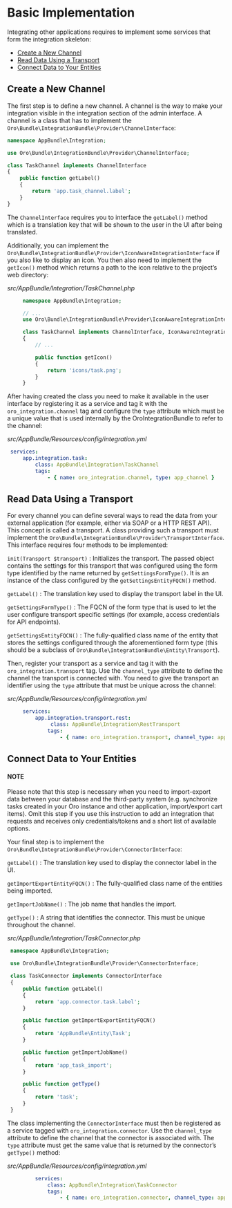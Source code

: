<a id="dev-integrations-integrations-config"></a>

# Basic Implementation

Integrating other applications requires to implement some services that form the integration
skeleton:

* [Create a New Channel](#cookbook-integration-channel)
* [Read Data Using a Transport](#cookbook-integration-transport)
* [Connect Data to Your Entities](#cookbook-integration-connector)

<a id="cookbook-integration-channel"></a>

## Create a New Channel

The first step is to define a new channel. A channel is the way to make your integration visible in
the integration section of the admin interface. A channel is a class that has to implement the
`Oro\Bundle\IntegrationBundle\Provider\ChannelInterface`:

```php
namespace AppBundle\Integration;

use Oro\Bundle\IntegrationBundle\Provider\ChannelInterface;

class TaskChannel implements ChannelInterface
{
    public function getLabel()
    {
        return 'app.task_channel.label';
    }
}
```

The `ChannelInterface` requires you to interface the `getLabel()` method which is a translation key
that will be shown to the user in the UI after being translated.

Additionally, you can implement the `Oro\Bundle\IntegrationBundle\Provider\IconAwareIntegrationInterface`
if you also like to display an icon. You then also need to implement the `getIcon()` method which
returns a path to the icon relative to the project’s web directory:

*src/AppBundle/Integration/TaskChannel.php*
```php
     namespace AppBundle\Integration;

     // ...
     use Oro\Bundle\IntegrationBundle\Provider\IconAwareIntegrationInterface;

     class TaskChannel implements ChannelInterface, IconAwareIntegrationInterface
     {
         // ...

         public function getIcon()
         {
             return 'icons/task.png';
         }
     }
```

After having created the class you need to make it available in the user interface by registering
it as a service and tag it with the `oro_integration.channel` tag and configure the `type`
attribute which must be a unique value that is used internally by the OroIntegrationBundle to refer
to the channel:

*src/AppBundle/Resources/config/integration.yml*
```yaml
 services:
     app.integration.task:
         class: AppBundle\Integration\TaskChannel
         tags:
             - { name: oro_integration.channel, type: app_channel }
```

<a id="cookbook-integration-transport"></a>

## Read Data Using a Transport

For every channel you can define several ways to read the data from your external application (for
example, either via SOAP or a HTTP REST API). This concept is called a transport. A class providing
such a transport must implement the `Oro\Bundle\IntegrationBundle\Provider\TransportInterface`.
This interface requires four methods to be implemented:

`init(Transport $transport)`
: Initializes the transport. The passed object contains the settings for this transport that was
  configured using the form type identified by the name returned by `getSettingsFormType()`. It
  is an instance of the class configured by the `getSettingsEntityFQCN()` method.

`getLabel()`
: The translation key used to display the transport label in the UI.

`getSettingsFormType()`
: The FQCN of the form type that is used to let the user configure transport specific settings
  (for example, access credentials for API endpoints).

`getSettingsEntityFQCN()`
: The fully-qualified class name of the entity that stores the settings configured through the
  aforementioned form type (this should be a subclass of `Oro\Bundle\IntegrationBundle\Entity\Transport`).

Then, register your transport as a service and tag it with the `oro_integration.transport` tag.
Use the `channel_type` attribute to define the channel the transport is connected with. You need
to give the transport an identifier using the `type` attribute that must be unique across the
channel:

*src/AppBundle/Resources/config/integration.yml*
```yaml
     services:
         app.integration.transport.rest:
              class: AppBundle\Integration\RestTransport
             tags:
                 - { name: oro_integration.transport, channel_type: app_channel, type: rest }
```

<a id="cookbook-integration-connector"></a>

## Connect Data to Your Entities

#### NOTE
Please note that this step is necessary when you need to import-export data between your database and the third-party system (e.g. synchronize tasks created in your Oro instance and other application, import/export cart items). Omit this step if you use this instruction to add an integration that requests and receives only credentials/tokens and a short list of available options.

Your final step is to implement the `Oro\Bundle\IntegrationBundle\Provider\ConnectorInterface`:

`getLabel()`
: The translation key used to display the connector label in the UI.

`getImportExportEntityFQCN()`
: The fully-qualified class name of the entities being imported.

`getImportJobName()`
: The job name that handles the import.

`getType()`
: A string that identifies the connector. This must be unique throughout the channel.

*src/AppBundle/Integration/TaskConnector.php*
```php
 namespace AppBundle\Integration;

 use Oro\Bundle\IntegrationBundle\Provider\ConnectorInterface;

 class TaskConnector implements ConnectorInterface
 {
     public function getLabel()
     {
         return 'app.connector.task.label';
     }

     public function getImportExportEntityFQCN()
     {
         return 'AppBundle\Entity\Task';
     }

     public function getImportJobName()
     {
         return 'app_task_import';
     }

     public function getType()
     {
         return 'task';
     }
 }
```

The class implementing the `ConnectorInterface` must then be registered as a service tagged with
`oro_integration.connector`. Use the `channel_type` attribute to define the channel that the
connector is associated with. The `type` attribute must get the same value that is returned by
the connector’s `getType()` method:

*src/AppBundle/Resources/config/integration.yml*
```yaml
         services:
             class: AppBundle\Integration\TaskConnector
             tags:
                 - { name: oro_integration.connector, channel_type: app_channel, type: task }
```

<!-- Frontend -->
